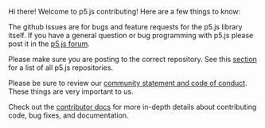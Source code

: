 Hi there! Welcome to p5.js contributing! Here are a few things to know:

The github issues are for bugs and feature requests for the p5.js library itself. If you have a general question or bug programming with p5.js please post it in the [p5.js forum](https://discourse.processing.org/c/p5js).

Please make sure you are posting to the correct repository. See this [section](https://github.com/processing/p5.js/blob/master/README.md#issues) for a list of all p5.js repositories.

Please be sure to review our [community statement and code of conduct](https://github.com/processing/p5.js/blob/master/CODE_OF_CONDUCT.md). These things are very important to us.

Check out the [contributor docs](https://github.com/processing/p5.js/blob/master/contributor_docs/) for more in-depth details about contributing code, bug fixes, and documentation.

